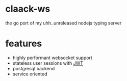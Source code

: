 # claack-ws
the go port of my uhh..unreleased nodejs typing server

# features

- highly performant websocket support
- stateless user sessions with [JWT](https://github.com/dgrijalva/jwt-go)
- postgresql backend
- service oriented
